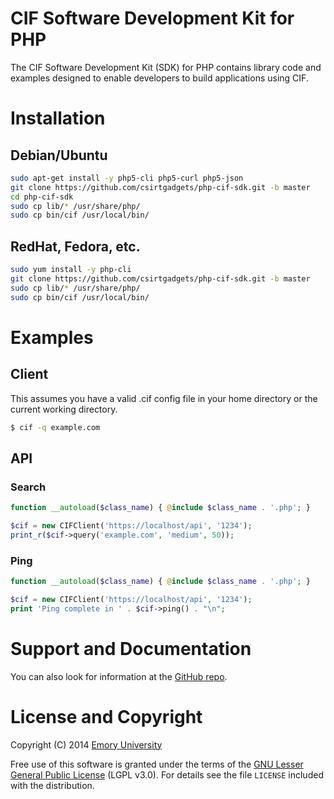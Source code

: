 # CIF Software Development Kit for PHP

The CIF Software Development Kit (SDK) for PHP contains library code and examples designed to enable developers to build applications using CIF.

# Installation
## Debian/Ubuntu
  ```bash
  sudo apt-get install -y php5-cli php5-curl php5-json
  git clone https://github.com/csirtgadgets/php-cif-sdk.git -b master
  cd php-cif-sdk
  sudo cp lib/* /usr/share/php/
  sudo cp bin/cif /usr/local/bin/
  ```
## RedHat, Fedora, etc.
  ```bash
  sudo yum install -y php-cli
  git clone https://github.com/csirtgadgets/php-cif-sdk.git -b master
  sudo cp lib/* /usr/share/php/
  sudo cp bin/cif /usr/local/bin/
  ```
  
# Examples
## Client

This assumes you have a valid .cif config file in your home directory or the current working directory.

  ```bash
  $ cif -q example.com
  ```
  
## API
### Search
  ```php
  function __autoload($class_name) { @include $class_name . '.php'; }

  $cif = new CIFClient('https://localhost/api', '1234');
  print_r($cif->query('example.com', 'medium', 50));
  ```
### Ping
  ```php
  function __autoload($class_name) { @include $class_name . '.php'; }

  $cif = new CIFClient('https://localhost/api', '1234');
  print 'Ping complete in ' . $cif->ping() . "\n";
  ```

# Support and Documentation

You can also look for information at the [GitHub repo](https://github.com/csirtgadgets/php-cif-sdk).

# License and Copyright

Copyright (C) 2014 [Emory University](http://www.emory.edu/)

Free use of this software is granted under the terms of the [GNU Lesser General Public License](https://www.gnu.org/licenses/lgpl.html) (LGPL v3.0). For details see the file ``LICENSE`` included with the distribution.
